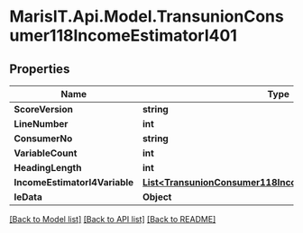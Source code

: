 
# MarisIT.Api.Model.TransunionConsumer118IncomeEstimatorI401

## Properties

Name | Type | Description | Notes
------------ | ------------- | ------------- | -------------
**ScoreVersion** | **string** |  | [optional] 
**LineNumber** | **int** |  | [optional] 
**ConsumerNo** | **string** |  | [optional] 
**VariableCount** | **int** |  | [optional] 
**HeadingLength** | **int** |  | [optional] 
**IncomeEstimatorI4Variable** | [**List&lt;TransunionConsumer118IncomeEstimatorVariableI401&gt;**](TransunionConsumer118IncomeEstimatorVariableI401.md) |  | [optional] 
**IeData** | **Object** |  | [optional] 

[[Back to Model list]](../README.md#documentation-for-models)
[[Back to API list]](../README.md#documentation-for-api-endpoints)
[[Back to README]](../README.md)

